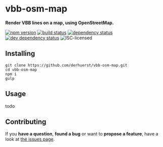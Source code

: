 # vbb-osm-map

**Render VBB lines on a map, using OpenStreetMap.**

[![npm version](https://img.shields.io/npm/v/vbb-osm-map.svg)](https://www.npmjs.com/package/vbb-osm-map)
[![build status](https://img.shields.io/travis/derhuerst/vbb-osm-map.svg)](https://travis-ci.org/derhuerst/vbb-osm-map)
[![dependency status](https://img.shields.io/david/derhuerst/vbb-osm-map.svg)](https://david-dm.org/derhuerst/vbb-osm-map)
[![dev dependency status](https://img.shields.io/david/dev/derhuerst/vbb-osm-map.svg)](https://david-dm.org/derhuerst/vbb-osm-map#info=devDependencies)
![ISC-licensed](https://img.shields.io/github/license/derhuerst/vbb-osm-map.svg)


## Installing

```
git clone https://github.com/derhuerst/vbb-osm-map.git
cd vbb-osm-map
npm i
gulp
```


## Usage

todo


## Contributing

If you **have a question**, **found a bug** or want to **propose a feature**, have a look at [the issues page](https://github.com/derhuerst/vbb-osm-map/issues).
